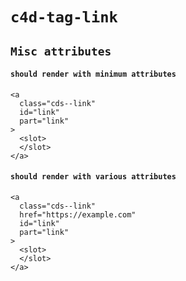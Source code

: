 # `c4d-tag-link`

## `Misc attributes`

####   `should render with minimum attributes`

```
<a
  class="cds--link"
  id="link"
  part="link"
>
  <slot>
  </slot>
</a>

```

####   `should render with various attributes`

```
<a
  class="cds--link"
  href="https://example.com"
  id="link"
  part="link"
>
  <slot>
  </slot>
</a>

```

